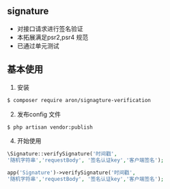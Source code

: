 ## signature

- 对接口请求进行签名验证
- 本拓展满足psr2,psr4 规范
- 已通过单元测试

## 基本使用
1. 安装
```bash
$ composer require aron/signagture-verification
```

2. 发布config 文件
```bash
$ php artisan vendor:publish
```

4. 开始使用
```php
\Signature::verifySignature('时间戳',
'随机字符串','requestBody', '签名认证key','客户端签名');

app('Signature')->verifySignature('时间戳',
'随机字符串','requestBody', '签名认证key','客户端签名');
```
